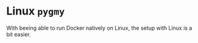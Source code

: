 # Linux `pygmy`
With beeing able to run Docker natively on Linux, the setup with Linux is a bit easier.

